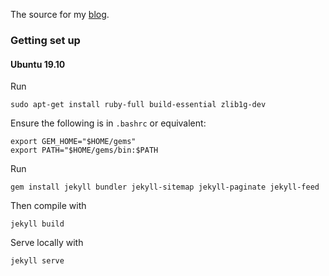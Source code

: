 The source for my [blog](https://alexj136.github.io).

### Getting set up

#### Ubuntu 19.10

Run

    sudo apt-get install ruby-full build-essential zlib1g-dev

Ensure the following is in `.bashrc` or equivalent:

    export GEM_HOME="$HOME/gems"
    export PATH="$HOME/gems/bin:$PATH

Run

    gem install jekyll bundler jekyll-sitemap jekyll-paginate jekyll-feed

Then compile with

    jekyll build

Serve locally with 

    jekyll serve

